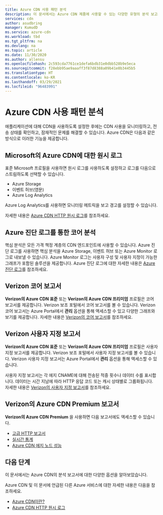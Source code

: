 ```yaml
---
title: Azure CDN 사용 패턴 분석
description: 이 문서에서는 Azure CDN 제품에 사용할 수 있는 다양한 유형의 분석 보고서를 설명합니다.
services: cdn
author: asudbring
manager: KumudD
ms.service: azure-cdn
ms.workload: tbd
ms.tgt_pltfrm: na
ms.devlang: na
ms.topic: article
ms.date: 11/30/2020
ms.author: allensu
ms.openlocfilehash: 2c593cda7761ce1defa6bdb31e0dbb528b9e5eca
ms.sourcegitcommit: f28ebb95ae9aaaff3f87d8388a09b41e0b3445b5
ms.translationtype: HT
ms.contentlocale: ko-KR
ms.lasthandoff: 03/29/2021
ms.locfileid: "96483991"
---
```

# <a name="analyze-azure-cdn-usage-patterns"></a>Azure CDN 사용 패턴 분석

애플리케이션에 대해 CDN을 사용하도록 설정한 후에는 CDN 사용을 모니터링하고, 전송 상태를 확인하고, 잠재적인 문제를 해결할 수 있습니다. Azure CDN은 다음과 같은 방식으로 이러한 기능을 제공합니다. 

## <a name="raw-logs-for-azure-cdn-from-microsoft"></a>Microsoft의 Azure CDN에 대한 원시 로그
표준 Microsoft 프로필을 사용하면 원시 로그를 사용하도록 설정하고 로그를 다음으로 스트림하도록 선택할 수 있습니다.

* Azure Storage
* 이벤트 허브(영문)
* Azure Log Analytics

Azure Log Analytics를 사용하면 모니터링 메트릭을 보고 경고를 설정할 수 있습니다. 

자세한 내용은 [Azure CDN HTTP 원시 로그](monitoring-and-access-log.md)를 참조하세요.


## <a name="core-analytics-via-azure-diagnostic-logs"></a>Azure 진단 로그를 통한 코어 분석

핵심 분석은 모든 가격 책정 계층의 CDN 엔드포인트에 사용할 수 있습니다. Azure 진단 로그를 사용하면 핵심 분석을 Azure Storage, 이벤트 허브 또는 Azure Monitor 로그로 내보낼 수 있습니다. Azure Monitor 로그는 사용자 구성 및 사용자 지정이 가능한 그래프가 포함된 솔루션을 제공합니다. Azure 진단 로그에 대한 자세한 내용은 [Azure 진단 로그](cdn-azure-diagnostic-logs.md)를 참조하세요.

## <a name="verizon-core-reports"></a>Verizon 코어 보고서

**Verizon의 Azure CDN 표준** 또는 **Verizon의 Azure CDN 프리미엄** 프로필은 코어 보고서를 제공합니다. Verizon 보조 포털에서 코어 보고서를 볼 수 있습니다. Verizon 코어 보고서는 Azure Portal에서 **관리** 옵션을 통해 액세스할 수 있고 다양한 그래프와 보기를 제공합니다. 자세한 내용은 [Verizon의 코어 보고서](cdn-analyze-usage-patterns.md)를 참조하세요.

## <a name="verizon-custom-reports"></a>Verizon 사용자 지정 보고서

**Verizon의 Azure CDN 표준** 또는 **Verizon의 Azure CDN 프리미엄** 프로필은 사용자 지정 보고서를 제공합니다. Verizon 보조 포털에서 사용자 지정 보고서를 볼 수 있습니다. Verizon 사용자 지정 보고서는 Azure Portal에서 **관리** 옵션을 통해 액세스할 수 있습니다. 

사용자 지정 보고서는 각 에지 CNAME에 대해 전송된 적중 횟수나 데이터 수를 표시합니다. 데이터는 시간 지남에 따라 HTTP 응답 코드 또는 캐시 상태별로 그룹화됩니다. 자세한 내용은 [Verizon의 사용자 지정 보고서](cdn-verizon-custom-reports.md)를 참조하세요.

## <a name="azure-cdn-premium-from-verizon-reports"></a>Verizon의 Azure CDN Premium 보고서

**Verizon의 Azure CDN Premium** 을 사용하면 다음 보고서에도 액세스할 수 있습니다.
   * [고급 HTTP 보고서](cdn-advanced-http-reports.md)
   * [실시간 통계](cdn-real-time-stats.md)
   * [Azure CDN 에지 노드 성능](cdn-edge-performance.md)

## <a name="next-steps"></a>다음 단계
이 문서에서는 Azure CDN의 분석 보고서에 대한 다양한 옵션을 알아보았습니다.

Azure CDN 및 이 문서에 언급된 다른 Azure 서비스에 대한 자세한 내용은 다음을 참조하세요.

* [Azure CDN이란?](cdn-overview.md)
* [Azure CDN HTTP 원시 로그](monitoring-and-access-log.md)
